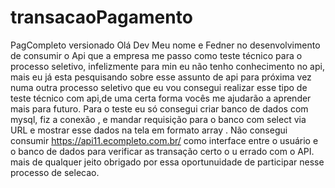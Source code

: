 # transacaoPagamento
 PagCompleto versionado
 Olá Dev
 Meu nome e Fedner  no desenvolvimento de consumir o Api que a empresa me passo como teste técnico para o processo seletivo, infelizmente para min eu não tenho conhecimento no api, mais eu já esta pesquisando sobre esse assunto de api para próxima vez numa outra processo seletivo que eu vou consegui realizar esse tipo de teste técnico com api,de uma certa forma vocês me ajudarão a  aprender mais para futuro.
Para o teste eu só consegui criar banco de dados com mysql, fiz a conexão , e mandar requisição para o banco com select via URL e mostrar esse dados na tela em formato array . Não consegui  consumir https://api11.ecompleto.com.br/  como interface  entre o usuário e o banco de dados para verificar as transação certo o u errado com o API.
mais de qualquer jeito obrigado por essa oportunuidade de participar nesse processo de selecao.

